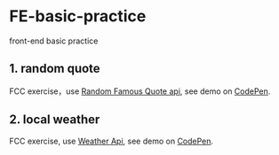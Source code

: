# FE-basic-practice
front-end basic practice

## 1. random quote

FCC exercise，use [Random Famous Quote api](https://market.mashape.com/andruxnet/random-famous-quotes), see demo on [CodePen](https://codepen.io/blurnull/pen/xqvQYO).

## 2. local weather

FCC exercise, use [Weather Api](https://www.apixu.com/), see demo on [CodePen](https://codepen.io/blurnull/full/QvWorr/).
